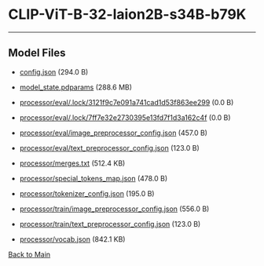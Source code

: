 
# CLIP-ViT-B-32-laion2B-s34B-b79K
---



## Model Files

- [config.json](https://paddlenlp.bj.bcebos.com/models/community/paddlemix/CLIP/CLIP-ViT-B-32-laion2B-s34B-b79K/config.json) (294.0 B)

- [model_state.pdparams](https://paddlenlp.bj.bcebos.com/models/community/paddlemix/CLIP/CLIP-ViT-B-32-laion2B-s34B-b79K/model_state.pdparams) (288.6 MB)

- [processor/eval/.lock/3121f9c7e091a741cad1d53f863ee299](https://paddlenlp.bj.bcebos.com/models/community/paddlemix/CLIP/CLIP-ViT-B-32-laion2B-s34B-b79K/processor/eval/.lock/3121f9c7e091a741cad1d53f863ee299) (0.0 B)

- [processor/eval/.lock/7ff7e32e2730395e13fd7f1d3a162c4f](https://paddlenlp.bj.bcebos.com/models/community/paddlemix/CLIP/CLIP-ViT-B-32-laion2B-s34B-b79K/processor/eval/.lock/7ff7e32e2730395e13fd7f1d3a162c4f) (0.0 B)

- [processor/eval/image_preprocessor_config.json](https://paddlenlp.bj.bcebos.com/models/community/paddlemix/CLIP/CLIP-ViT-B-32-laion2B-s34B-b79K/processor/eval/image_preprocessor_config.json) (457.0 B)

- [processor/eval/text_preprocessor_config.json](https://paddlenlp.bj.bcebos.com/models/community/paddlemix/CLIP/CLIP-ViT-B-32-laion2B-s34B-b79K/processor/eval/text_preprocessor_config.json) (123.0 B)

- [processor/merges.txt](https://paddlenlp.bj.bcebos.com/models/community/paddlemix/CLIP/CLIP-ViT-B-32-laion2B-s34B-b79K/processor/merges.txt) (512.4 KB)

- [processor/special_tokens_map.json](https://paddlenlp.bj.bcebos.com/models/community/paddlemix/CLIP/CLIP-ViT-B-32-laion2B-s34B-b79K/processor/special_tokens_map.json) (478.0 B)

- [processor/tokenizer_config.json](https://paddlenlp.bj.bcebos.com/models/community/paddlemix/CLIP/CLIP-ViT-B-32-laion2B-s34B-b79K/processor/tokenizer_config.json) (195.0 B)

- [processor/train/image_preprocessor_config.json](https://paddlenlp.bj.bcebos.com/models/community/paddlemix/CLIP/CLIP-ViT-B-32-laion2B-s34B-b79K/processor/train/image_preprocessor_config.json) (556.0 B)

- [processor/train/text_preprocessor_config.json](https://paddlenlp.bj.bcebos.com/models/community/paddlemix/CLIP/CLIP-ViT-B-32-laion2B-s34B-b79K/processor/train/text_preprocessor_config.json) (123.0 B)

- [processor/vocab.json](https://paddlenlp.bj.bcebos.com/models/community/paddlemix/CLIP/CLIP-ViT-B-32-laion2B-s34B-b79K/processor/vocab.json) (842.1 KB)


[Back to Main](../../../)